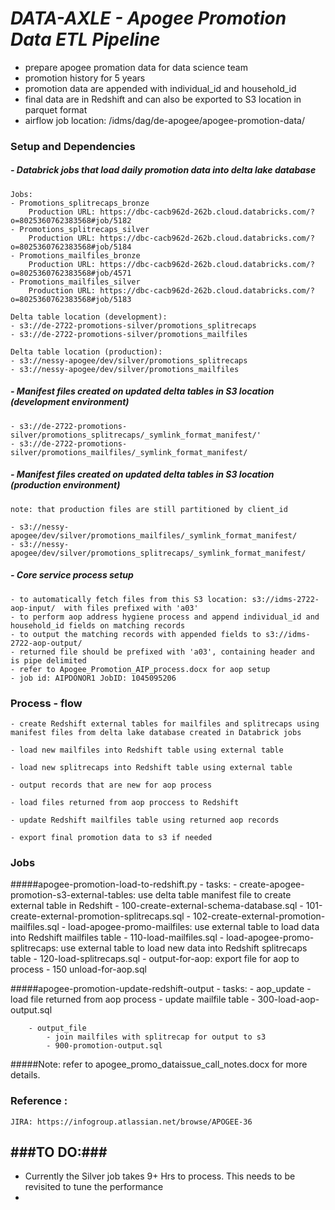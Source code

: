 # *DATA-AXLE - Apogee Promotion Data ETL Pipeline*

- prepare apogee promation data for data science team
- promotion history for 5 years
- promotion data are appended with individual_id and household_id
- final data are in Redshift and can also be exported to S3 location in parquet format
- airflow job location: /idms/dag/de-apogee/apogee-promotion-data/

### Setup and Dependencies
##### - Databrick jobs that load daily promotion data into delta lake database
    Jobs:
    - Promotions_splitrecaps_bronze
        Production URL: https://dbc-cacb962d-262b.cloud.databricks.com/?o=8025360762383568#job/5182
    - Promotions_splitrecaps_silver  
        Production URL: https://dbc-cacb962d-262b.cloud.databricks.com/?o=8025360762383568#job/5184
    - Promotions_mailfiles_bronze 
        Production URL: https://dbc-cacb962d-262b.cloud.databricks.com/?o=8025360762383568#job/4571
    - Promotions_mailfiles_silver 
        Production URL: https://dbc-cacb962d-262b.cloud.databricks.com/?o=8025360762383568#job/5183
    
    Delta table location (development):
    - s3://de-2722-promotions-silver/promotions_splitrecaps
    - s3://de-2722-promotions-silver/promotions_mailfiles
    
    Delta table location (production):
    - s3://nessy-apogee/dev/silver/promotions_splitrecaps
    - s3://nessy-apogee/dev/silver/promotions_mailfiles

##### - Manifest files created on updated delta tables in S3 location (development environment)
    - s3://de-2722-promotions-silver/promotions_splitrecaps/_symlink_format_manifest/'
    - s3://de-2722-promotions-silver/promotions_mailfiles/_symlink_format_manifest/
    
##### - Manifest files created on updated delta tables in S3 location (production environment)    
    note: that production files are still partitioned by client_id
		
	- s3://nessy-apogee/dev/silver/promotions_mailfiles/_symlink_format_manifest/
	- s3://nessy-apogee/dev/silver/promotions_splitrecaps/_symlink_format_manifest/

##### - Core service process setup 
    
    - to automatically fetch files from this S3 location: s3://idms-2722-aop-input/  with files prefixed with 'a03'
    - to perform aop address hygiene process and append individual_id and household_id fields on matching records
    - to output the matching records with appended fields to s3://idms-2722-aop-output/ 
    - returned file should be prefixed with 'a03', containing header and is pipe delimited
    - refer to Apogee_Promotion_AIP_process.docx for aop setup
    - job id: AIPDONOR1 JobID: 1045095206
    
### Process - flow
    - create Redshift external tables for mailfiles and splitrecaps using manifest files from delta lake database created in Databrick jobs
  
    - load new mailfiles into Redshift table using external table

    - load new splitrecaps into Redshift table using external table

    - output records that are new for aop process

    - load files returned from aop proccess to Redshift

    - update Redshift mailfiles table using returned aop records

    - export final promotion data to s3 if needed

### Jobs

#####apogee-promotion-load-to-redshift.py
    - tasks:
        - create-apogee-promotion-s3-external-tables: use delta table manifest file to create external table in Redshift
            - 100-create-external-schema-database.sql
            - 101-create-external-promotion-splitrecaps.sql
            - 102-create-external-promotion-mailfiles.sql
        - load-apogee-promo-mailfiles: use external table to load data into Redshift mailfiles table
            - 110-load-mailfiles.sql
        - load-apogee-promo-splitrecaps: use external table to load new data into Redshift splitrecaps table
            - 120-load-splitrecaps.sql
        - output-for-aop: export file for aop to process
            - 150 unload-for-aop.sql

#####apogee-promotion-update-redshift-output
    - tasks:
        - aop_update
            - load file returned from aop process
            - update mailfile table 
            - 300-load-aop-output.sql
            
        - output_file
            - join mailfiles with splitrecap for output to s3
            - 900-promotion-output.sql

#####Note: refer to apogee_promo_dataissue_call_notes.docx for more details.  

### Reference :
    JIRA: https://infogroup.atlassian.net/browse/APOGEE-36

###TO DO:###
- 
- Currently the Silver job takes 9+ Hrs to process. This needs to be revisited to tune the performance
- 